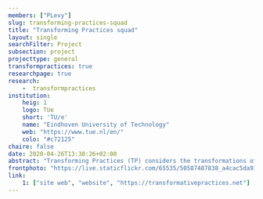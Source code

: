 ```yaml
---
members: ["PLevy"]
slug: transforming-practices-squad
title: "Transforming Practices squad"
layout: single
searchFilter: Project
subsection: project
projecttype: general
transformpractices: true
researchpage: true
research: 
    -  transformpractices
institution:
    heig: 1
    logo: TUe
    short: 'TU/e'
    name: "Eindhoven University of Technology"
    web: "https://www.tue.nl/en/"
    colo: "#c72125"
chaire: false
date: 2020-04-26T13:38:26+02:00
abstract: "Transforming Practices (TP) considers the transformations of our societies, dealing with major societal issues, local challenges for social resilience, or everyday activities, as well as their interrelations. Envisioning transformative practices, we question through designing the how, who, why and what of design for these major societal issues."
frontphoto: "https://live.staticflickr.com/65535/50587487838_a4cac5da91.jpg"
link:
    1: ["site web", "website", "https://transformativepractices.net"]
---
```

